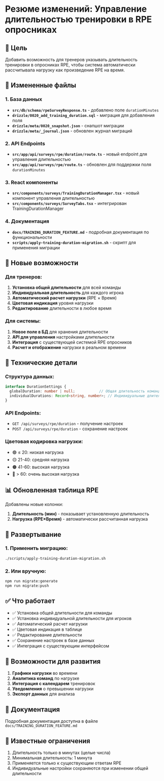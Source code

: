 # Резюме изменений: Управление длительностью тренировки в RPE опросниках

## 🎯 Цель
Добавить возможность для тренеров указывать длительность тренировки в опросниках RPE, чтобы система автоматически рассчитывала нагрузку как произведение RPE на время.

## 📁 Измененные файлы

### 1. База данных
- **`src/db/schema/rpeSurveyResponse.ts`** - добавлено поле `durationMinutes`
- **`drizzle/0020_add_training_duration.sql`** - миграция для добавления поля
- **`drizzle/meta/0020_snapshot.json`** - снапшот миграции
- **`drizzle/meta/_journal.json`** - обновлен журнал миграций

### 2. API Endpoints
- **`src/app/api/surveys/rpe/duration/route.ts`** - новый endpoint для управления длительностью
- **`src/app/api/surveys/rpe/route.ts`** - обновлен для поддержки поля `durationMinutes`

### 3. React компоненты
- **`src/components/surveys/TrainingDurationManager.tsx`** - новый компонент управления длительностью
- **`src/components/surveys/SurveyTabs.tsx`** - интегрирован TrainingDurationManager

### 4. Документация
- **`docs/TRAINING_DURATION_FEATURE.md`** - подробная документация по функциональности
- **`scripts/apply-training-duration-migration.sh`** - скрипт для применения миграции

## 🚀 Новые возможности

### Для тренеров:
1. **Установка общей длительности** для всей команды
2. **Индивидуальная длительность** для каждого игрока
3. **Автоматический расчет нагрузки** (RPE × Время)
4. **Цветовая индикация** уровня нагрузки
5. **Редактирование** длительности в любое время

### Для системы:
1. **Новое поле в БД** для хранения длительности
2. **API для управления** настройками длительности
3. **Интеграция** с существующей системой RPE опросников
4. **Расчет и отображение** нагрузки в реальном времени

## 🔧 Технические детали

### Структура данных:
```typescript
interface DurationSettings {
  globalDuration: number | null;           // Общая длительность команды
  individualDurations: Record<string, number>; // Индивидуальные длительности
}
```

### API Endpoints:
- `GET /api/surveys/rpe/duration` - получение настроек
- `POST /api/surveys/rpe/duration` - сохранение настроек

### Цветовая кодировка нагрузки:
- 🟢 ≤ 20: низкая нагрузка
- 🟡 21-40: средняя нагрузка  
- 🟠 41-60: высокая нагрузка
- 🔴 > 60: очень высокая нагрузка

## 📊 Обновленная таблица RPE

Добавлены новые колонки:
1. **Длительность (мин)** - показывает установленную длительность
2. **Нагрузка (RPE×Время)** - автоматически рассчитанная нагрузка

## 🚀 Развертывание

### 1. Применить миграцию:
```bash
./scripts/apply-training-duration-migration.sh
```

### 2. Или вручную:
```bash
npm run migrate:generate
npm run migrate:push
```

## ✅ Что работает

- ✅ Установка общей длительности для команды
- ✅ Установка индивидуальной длительности для игроков
- ✅ Автоматический расчет нагрузки
- ✅ Цветовая индикация в таблице
- ✅ Редактирование длительности
- ✅ Сохранение настроек в базе данных
- ✅ Интеграция с существующим интерфейсом

## 🔮 Возможности для развития

1. **Графики нагрузки** во времени
2. **Аналитика команд** по нагрузке
3. **Интеграция с календарем** тренировок
4. **Уведомления** о превышении нагрузки
5. **Экспорт данных** для анализа

## 📖 Документация

Подробная документация доступна в файле `docs/TRAINING_DURATION_FEATURE.md`

## 🐛 Известные ограничения

1. Длительность только в минутах (целые числа)
2. Минимальная длительность: 1 минута
3. Применяется только к существующим ответам RPE
4. Индивидуальные настройки сохраняются при изменении общей длительности
